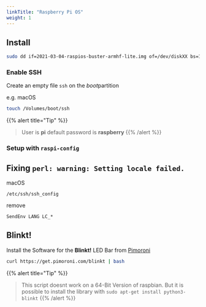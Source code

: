 ```yaml
---
linkTitle: "Raspberry Pi OS"
weight: 1
---
```


## Install

```sh
sudo dd if=2021-03-04-raspios-buster-armhf-lite.img of=/dev/diskXX bs=1024k
```

### Enable SSH

Create an empty file `ssh` on the *boot*partition

e.g. macOS

```sh
touch /Volumes/boot/ssh
```

{{% alert title="Tip" %}}
> User is **pi** default password is **raspberry**
{{% /alert %}}

### Setup with `raspi-config`

## Fixing `perl: warning: Setting locale failed.`

macOS

`/etc/ssh/ssh_config`

remove

```
SendEnv LANG LC_*
```

## Blinkt!

Install the Software for the **Blinkt!** LED Bar from [Pimoroni](https://learn.pimoroni.com/tutorial/sandyj/getting-started-with-blinkt)

```sh
curl https://get.pimoroni.com/blinkt | bash
```

{{% alert title="Tip" %}}
> This script doesnt work on a 64-Bit Version of raspbian. But it is possible to install the library with `sudo apt-get install python3-blinkt`
{{% /alert %}}